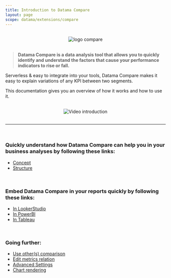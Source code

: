 ```yaml
---
title: Introduction to Datama Compare
layout: page
scope: datama/extensions/compare
---
```


<br>

<center><img src="{{site.url}}/{{site.baseurl}}/core_app/new/images/compare_icon.jpg" alt="logo compare" title="Datama Compare" /></center>

<br>

> **Datama Compare is a data analysis tool that allows you to quickly identify and understand the factors that cause your performance indicators to rise or fall.**

Serverless & easy to integrate into your tools, Datama Compare makes it easy to explain variations of any KPI between two segments.

This documentation gives you an overview of how it works and how to use it.

<br>

<center><img src="{{site.url}}/{{site.baseurl}}/extensions/datama-compare/assets/gif/introduction.gif" alt="Video introduction" /></center>

<br>

---

<br>

### Quickly understand how Datama Compare can help you in your business analyses by following these links:
- [Concept]({{site.url}}/{{site.baseurl}}/extensions/datama-compare/concept.html)
- [Structure]({{site.url}}/{{site.baseurl}}/extensions/datama-compare/structure.html)

<br>

### Embed Datama Compare in your reports quickly by following these links:
- [In LookerStudio]({{site.url}}/{{site.baseurl}}/extensions/datama-compare/how-to-use/looker-studio.html)
- [In PowerBI]({{site.url}}/{{site.baseurl}}/extensions/datama-compare/how-to-use/powerbi.html)
- [In Tableau]({{site.url}}/{{site.baseurl}}/extensions/datama-compare/how-to-use/tableau.html)

<br>

### Going further:
- [Use other(s) comparison]({{site.url}}/{{site.baseurl}}/extensions/datama-compare/settings/analysis/comparison.html)
- [Edit metrics relation]({{site.url}}/{{site.baseurl}}/extensions/datama-compare/settings/analysis/metrics-relation.html)
- [Advanced Settings]({{site.url}}/{{site.baseurl}}/extensions/datama-compare/settings/analysis/advanced.html)
- [Chart rendering]({{site.url}}/{{site.baseurl}}/extensions/datama-compare/settings/waterfall/index.html)